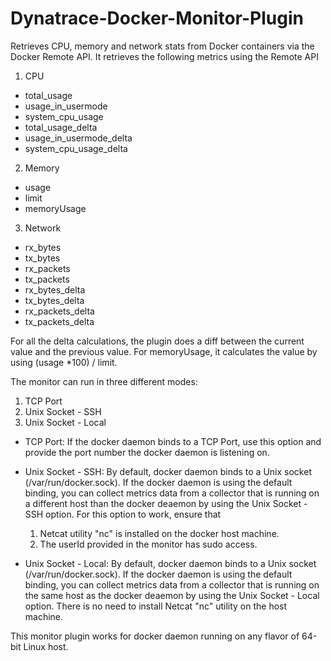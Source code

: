 # Dynatrace-Docker-Monitor-Plugin
Retrieves CPU, memory and network stats from Docker containers via the Docker Remote API. It retrieves the following metrics using the Remote API

1. CPU
  * total_usage
  * usage_in_usermode
  * system_cpu_usage
  * total_usage_delta
  * usage_in_usermode_delta
  * system_cpu_usage_delta

2. Memory
  * usage
  * limit
  * memoryUsage

3. Network
  * rx_bytes
  * tx_bytes
  * rx_packets
  * tx_packets
  * rx_bytes_delta
  * tx_bytes_delta
  * rx_packets_delta
  * tx_packets_delta

For all the delta calculations, the plugin does a diff between the current value and the previous value. For memoryUsage, it calculates the value by using (usage *100) / limit.

The monitor can run in three different modes:
1. TCP Port
2. Unix Socket - SSH
3. Unix Socket - Local

* TCP Port: If the docker daemon binds to a TCP Port, use this option and provide the port number the docker daemon is listening on.
* Unix Socket - SSH:  By default, docker daemon binds to a Unix socket (/var/run/docker.sock). If the docker daemon is using the default binding, you can collect metrics data from a collector that is running on a different host than the docker deaemon by using the Unix Socket - SSH option. For this option to work, ensure that
  1. Netcat utility "nc" is installed on the docker host machine.
  2. The userId provided in the monitor has sudo access. 

* Unix Socket - Local: By default, docker daemon binds to a Unix socket (/var/run/docker.sock). If the docker daemon is using the default binding, you can collect metrics data from a collector that is running on the same host as the docker deaemon by using the Unix Socket - Local option. There is no need to install Netcat "nc" utility on the host machine.

This monitor plugin works for docker daemon running on any flavor of 64-bit Linux host. 
